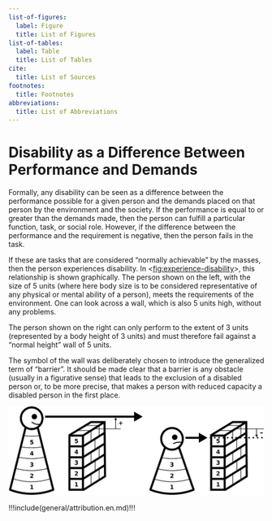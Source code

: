 ```yaml
---
list-of-figures:
  label: Figure
  title: List of Figures
list-of-tables:
  label: Table
  title: List of Tables
cite:
  title: List of Sources
footnotes:
  title: Footnotes
abbreviations:
  title: List of Abbreviations
---
```


# Disability as a Difference Between Performance and Demands

Formally, any disability can be seen as a difference between the performance possible for a given person and the demands placed on that person by the environment and the society.
If the performance is equal to or greater than the demands made, then the person can fulfill a particular function, task, or social role.
However, if the difference between the performance and the requirement is negative, then the person fails in the task.

If these are tasks that are considered “normally achievable” by the masses, then the person experiences disability.
In <<fig:experience-disability>>, this relationship is shown graphically.
The person shown on the left, with the size of $5$ units (where here body size is to be considered representative of any physical or mental ability of a person), meets the requirements of the environment.
One can look across a wall, which is also $5$ units high, without any problems.

The person shown on the right can only perform to the extent of $3$ units (represented by a body height of $3$ units) and must therefore fail against a “normal height” wall of $5$ units.

The symbol of the wall was deliberately chosen to introduce the generalized term of “barrier”.
It should be made clear that a barrier is any obstacle (usually in a figurative sense) that leads to the exclusion of a disabled person or, to be more precise, that makes a person with reduced capacity a disabled person in the first place.

![Disability is experienced when one's own performance is less than the task set by the environment or society.](./pics/03/behinderung-leistung-umgebung.svg "experience-disability#Disability is experienced when one's own performance is less than the task set by the environment or society [@zagler:2008].")

!!!include(general/attribution.en.md)!!!

